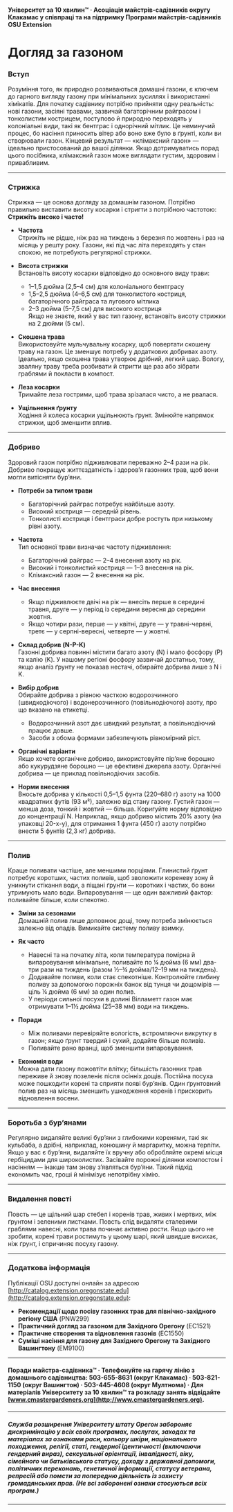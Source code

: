 #### Університет за 10 хвилин™ · Асоціація майстрів-садівників округу Клакамас у співпраці та на підтримку Програми майстрів-садівників OSU Extension

# Догляд за газоном

### Вступ

Розуміння того, як природно розвиваються домашні газони, є ключем до гарного вигляду газону при мінімальних зусиллях і використанні хімікатів. Для початку садівнику потрібно прийняти одну реальність: нові газони, засіяні травами, зазвичай багаторічним райграсом і тонколистим кострицем, поступово й природно переходять у колоніальні види, такі як бентграс і однорічний мітлик. Це неминучий процес, бо насіння приносить вітер або воно вже було в ґрунті, коли ви створювали газон. Кінцевий результат — «клімаксний газон» — ідеально пристосований до вашої ділянки. Якщо дотримуватись порад цього посібника, клімаксний газон може виглядати густим, здоровим і привабливим.

---

### Стрижка

Стрижка — це основа догляду за домашнім газоном. Потрібно правильно виставити висоту косарки і стригти з потрібною частотою: **Стрижіть високо і часто!**

- **Частота**  
  Стрижіть не рідше, ніж раз на тиждень з березня по жовтень і раз на місяць у решту року. Газони, які під час літа переходять у стан спокою, не потребують регулярної стрижки.

- **Висота стрижки**  
  Встановіть висоту косарки відповідно до основного виду трави:  
  - 1–1,5 дюйма (2,5–4 см) для колоніального бентграсу  
  - 1,5–2,5 дюйма (4–6,5 см) для тонколистого костриця, багаторічного райграса та лугового мітлика  
  - 2–3 дюйма (5–7,5 см) для високого костриця  
  Якщо не знаєте, який у вас тип газону, встановіть висоту стрижки на 2 дюйми (5 см).

- **Скошена трава**  
  Використовуйте мульчувальну косарку, щоб повертати скошену траву на газон. Це зменшує потребу у додаткових добривах азоту. Ідеально, якщо скошена трава утворює дрібний, легкий шар. Вологу, зваляну траву треба розбивати й стригти ще раз або зібрати граблями й покласти в компост.

- **Леза косарки**  
  Тримайте леза гострими, щоб трава зрізалася чисто, а не рвалася.

- **Ущільнення ґрунту**  
  Ходіння й колеса косарки ущільнюють ґрунт. Змінюйте напрямок стрижки, щоб зменшити вплив.

---

### Добриво

Здоровий газон потрібно підживлювати переважно 2–4 рази на рік. Добриво покращує життєздатність і здоров’я газонних трав, щоб вони могли витісняти бур’яни.

- **Потреби за типом трави**  
  - Багаторічний райграс потребує найбільше азоту.  
  - Високий костриця — середній рівень.  
  - Тонколисті костриця і бентграси добре ростуть при низькому рівні азоту.

- **Частота**  
  Тип основної трави визначає частоту підживлення:  
  - Багаторічний райграс — 2–4 внесення азоту на рік.  
  - Високий і тонколистий костриця — 1–3 внесення на рік.  
  - Клімаксний газон — 2 внесення на рік.

- **Час внесення**  
  - Якщо підживлюєте двічі на рік — внесіть перше в середині травня, друге — у період із середини вересня до середини жовтня.  
  - Якщо чотири рази, перше — у квітні, друге — у травні-червні, третє — у серпні-вересні, четверте — у жовтні.

- **Склад добрив (N-P-K)**  
  Газонні добрива повинні містити багато азоту (N) і мало фосфору (P) та калію (K). У нашому регіоні фосфору зазвичай достатньо, тому, якщо аналіз ґрунту не показав нестачі, обирайте добрива лише з N і K.

- **Вибір добрив**  
  Обирайте добрива з рівною часткою водорозчинного (швидкодіючого) і водонерозчинного (повільнодіючого) азоту, про що вказано на етикетці.  
  - Водорозчинний азот дає швидкий результат, а повільнодіючий працює довше.  
  - Засоби з обома формами забезпечують рівномірний ріст.

- **Органічні варіанти**  
  Якщо хочете органічне добриво, використовуйте пір’яне борошно або кукурудзяне борошно — це ефективні джерела азоту. Органічні добрива — це приклад повільнодіючих засобів.

- **Норми внесення**  
  Вносьте добрива у кількості 0,5–1,5 фунта (220–680 г) азоту на 1000 квадратних футів (93 м²), залежно від стану газону. Густий газон — менша доза, тонкий і жовтий — більша. Коригуйте норму відповідно до концентрації N. Наприклад, якщо добриво містить 20% азоту (на упаковці 20-x-y), для отримання 1 фунта (450 г) азоту потрібно внести 5 фунтів (2,3 кг) добрива.

---

### Полив

Краще поливати частіше, але меншими порціями. Глинистий ґрунт потребує коротших, частих поливів, щоб зволожити кореневу зону й уникнути стікання води, а піщані ґрунти — коротких і частих, бо вони утримують мало води. Випаровування — ще один важливий фактор: поливайте більше, коли спекотно.

- **Зміни за сезонами**  
  Домашній полив лише доповнює дощі, тому потреба змінюється залежно від опадів. Вимикайте систему поливу взимку.

- **Як часто**  
  - Навесні та на початку літа, коли температура помірна й випаровування мінімальне, поливайте по ¼ дюйма (6 мм) два-три рази на тиждень (разом ½–¾ дюйма/12–19 мм на тиждень).  
  - Додавайте поливи, коли стає спекотніше. Контролюйте глибину поливу за допомогою порожніх банок від тунця чи дощомірів — ціль ¼ дюйма (6 мм) за один полив.  
  - У періоди сильної посухи в долині Вілламетт газон має отримувати 1–1½ дюйма (25–38 мм) води на тиждень.

- **Поради**  
  - Між поливами перевіряйте вологість, встромляючи викрутку в газон; якщо ґрунт твердий і сухий, додайте більше поливів.  
  - Поливайте рано вранці, щоб зменшити випаровування.

- **Економія води**  
  Можна дати газону пожовтіти влітку; більшість газонних трав переживе й знову позеленіє після осінніх дощів. Постійна посуха може пошкодити корені та сприяти появі бур’янів. Один ґрунтовний полив раз на місяць зменшить ушкодження коренів і прискорить відновлення восени.

---

### Боротьба з бур’янами

Регулярно видаляйте великі бур’яни з глибокими коренями, такі як кульбаба, а дрібні, наприклад, конюшину й маргаритку, можна терпіти. Якщо у вас є бур’яни, видаляйте їх вручну або обробляйте окремі місця гербіцидами для широколистих. Засівайте порожні ділянки компостом і насінням — інакше там знову з’являться бур’яни. Такий підхід економить час, гроші й мінімізує непотрібну хімію.

---

### Видалення повсті

Повсть — це щільний шар стебел і коренів трав, живих і мертвих, між ґрунтом і зеленими листками. Повсть слід видаляти сталевими граблями навесні, коли трава починає активно рости. Якщо цього не зробити, корені трави ростимуть у цьому шарі, який швидше висихає, ніж ґрунт, і спричиняє посуху газону.

---

### Додаткова інформація

Публікації OSU доступні онлайн за адресою [http://catalog.extension.oregonstate.edu](http://catalog.extension.oregonstate.edu):

- **Рекомендації щодо посіву газонних трав для північно-західного регіону США** (PNW299)  
- **Практичний догляд за газоном для Західного Орегону** (EC1521)  
- **Практичне створення та відновлення газонів** (EC1550)  
- **Суміші насіння для газону для Західного Орегону та Західного Вашингтону** (EM9100)

---

#### Поради майстра-садівника™ · Телефонуйте на гарячу лінію з домашнього садівництва: 503-655-8631 (округ Клакамас) · 503-821-1150 (округ Вашингтон) · 503-445-4608 (округ Мултнома) · Для матеріалів Університету за 10 хвилин™ та розкладу занять відвідайте [www.cmastergardeners.org](http://www.cmastergardeners.org).

---

##### Служба розширення Університету штату Орегон забороняє дискримінацію у всіх своїх програмах, послугах, заходах та матеріалах за ознаками раси, кольору шкіри, національного походження, релігії, статі, гендерної ідентичності (включаючи гендерний вираз), сексуальної орієнтації, інвалідності, віку, сімейного чи батьківського статусу, доходу з державної допомоги, політичних переконань, генетичної інформації, статусу ветерана, репресій або помсти за попередню діяльність із захисту громадянських прав. (Не всі заборонені ознаки стосуються всіх програм.)
---